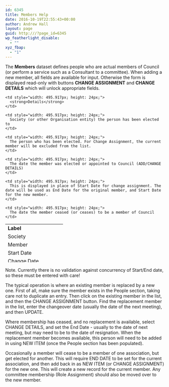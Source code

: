 ```yaml
---
id: 6345
title: Members Help
date: 2016-10-19T22:55:43+00:00
author: Andrew Hall
layout: page
guid: http:///?page_id=6345
wp_featherlight_disable:
  - ""
xyz_fbap:
  - "1"
---
```

The **Members** dataset defines people who are actual members of Council (or perform a service such as a Consultant to a committee). When adding a new member, all fields are available for input. Otherwise the form is displayed read-only with buttons **CHANGE ASSIGNMENT** and **CHANGE DETAILS** which will unlock appropriate fields.

<table style="height: 121px; width: 681px;">
  <tr style="height: 24px;">
    <td style="width: 167.083px; height: 24px;">
      <strong>Label</strong>
    </td>
    
    <td style="width: 495.917px; height: 24px;">
      <strong>Details</strong>
    </td>
  </tr>
  
  <tr style="height: 24px;">
    <td style="width: 167.083px; height: 24px;">
      Society
    </td>
    
    <td style="width: 495.917px; height: 24px;">
      Society (or other Organisation entity) the person has been elected to
    </td>
  </tr>
  
  <tr style="height: 24px;">
    <td style="width: 167.083px; height: 24px;">
      Member
    </td>
    
    <td style="width: 495.917px; height: 24px;">
      The person who has been elected. For Change Assignment, the current member will be excluded from the list.
    </td>
  </tr>
  
  <tr style="height: 24px;">
    <td style="width: 167.083px; height: 24px;">
      Start Date
    </td>
    
    <td style="width: 495.917px; height: 24px;">
      The date the member was elected or appointed to Council (ADD/CHANGE DETAILS)
    </td>
  </tr>
  
  <tr style="height: 24px;">
    <td style="width: 167.083px; height: 24px;">
      Change Date
    </td>
    
    <td style="width: 495.917px; height: 24px;">
      This is displayed in place of Start Date for change assignment. The date will be used as End Date for the original member, and Start Date for the new member.
    </td>
  </tr>
  
  <tr style="height: 24px;">
    <td style="width: 167.083px; height: 24px;">
      End Date
    </td>
    
    <td style="width: 495.917px; height: 24px;">
      The date the member ceased (or ceases) to be a member of Council
    </td>
  </tr>
</table>

Note. Currently there is no validation against concurrency of Start/End date, so these must be entered with care!

The typical operation is where an existing member is replaced by a new one. First of all, make sure the member exists in the People section, taking care not to duplicate an entry. Then click on the existing member in the list, and then the CHANGE ASSIGNMENT button. Find the replacement member in the list, enter the changeover date (usually the date of the next meeting), and then UPDATE.

Where membership has ceased, and no replacement is available, select CHANGE DETAILS, and set the End Date - usually to the date of next meeting, but may need to be to the date of resignation. When the replacement member becomes available, this person will need to be added in using NEW ITEM (once the People section has been populated).

Occasionally a member will cease to be a member of one association, but get elected for another. This will require END DATE to be set for the current association, and then add back in as NEW ITEM (or CHANGE ASSIGNMENT) for the new one. This will create a new record for the current member. Any committee membership (Role Assignment) should also be moved over to the new member.
